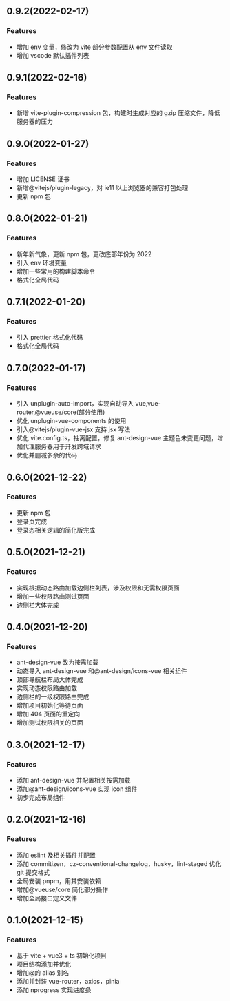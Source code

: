 ## 0.9.2(2022-02-17)

### Features

- 增加 env 变量，修改为 vite 部分参数配置从 env 文件读取
- 增加 vscode 默认插件列表

## 0.9.1(2022-02-16)

### Features

- 新增 vite-plugin-compression 包，构建时生成对应的 gzip 压缩文件，降低服务器的压力

## 0.9.0(2022-01-27)

### Features

- 增加 LICENSE 证书
- 新增@vitejs/plugin-legacy，对 ie11 以上浏览器的兼容打包处理
- 更新 npm 包

## 0.8.0(2022-01-21)

### Features

- 新年新气象，更新 npm 包，更改底部年份为 2022
- 引入 env 环境变量
- 增加一些常用的构建脚本命令
- 格式化全局代码

## 0.7.1(2022-01-20)

### Features

- 引入 prettier 格式化代码
- 格式化全局代码

## 0.7.0(2022-01-17)

### Features

- 引入 unplugin-auto-import，实现自动导入 vue,vue-router,@vueuse/core(部分使用)
- 优化 unplugin-vue-components 的使用
- 引入@vitejs/plugin-vue-jsx 支持 jsx 写法
- 优化 vite.config.ts，抽离配置，修复 ant-design-vue 主题色未变更问题，增加代理服务器用于开发跨域请求
- 优化并删减多余的代码

## 0.6.0(2021-12-22)

### Features

- 更新 npm 包
- 登录页完成
- 登录态相关逻辑的简化版完成

## 0.5.0(2021-12-21)

### Features

- 实现根据动态路由加载边侧栏列表，涉及权限和无需权限页面
- 增加一些权限路由测试页面
- 边侧栏大体完成

## 0.4.0(2021-12-20)

### Features

- ant-design-vue 改为按需加载
- 动态导入 ant-design-vue 和@ant-design/icons-vue 相关组件
- 顶部导航栏布局大体完成
- 实现动态权限路由加载
- 边侧栏的一级权限路由完成
- 增加项目初始化等待页面
- 增加 404 页面的重定向
- 增加测试权限相关的页面

## 0.3.0(2021-12-17)

### Features

- 添加 ant-design-vue 并配置相关按需加载
- 添加@ant-design/icons-vue 实现 icon 组件
- 初步完成布局组件

## 0.2.0(2021-12-16)

### Features

- 添加 eslint 及相关插件并配置
- 添加 commitizen，cz-conventional-changelog，husky，lint-staged 优化 git 提交格式
- 全局安装 pnpm，用其安装依赖
- 增加@vueuse/core 简化部分操作
- 增加全局接口定义文件

## 0.1.0(2021-12-15)

### Features

- 基于 vite + vue3 + ts 初始化项目
- 项目结构添加并优化
- 增加@的 alias 别名
- 添加并封装 vue-router，axios，pinia
- 添加 nprogress 实现进度条
